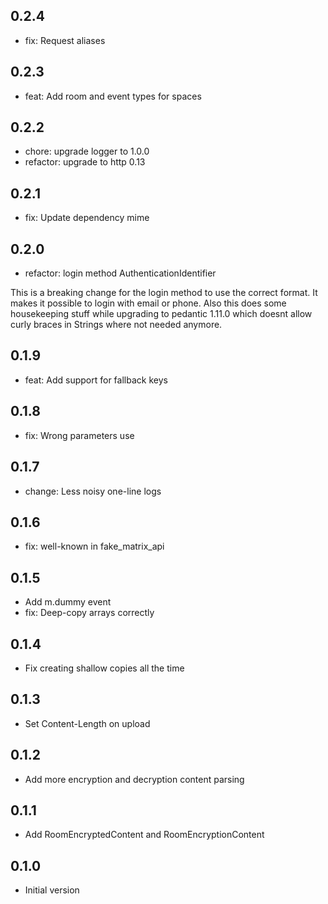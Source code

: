 ## 0.2.4
- fix: Request aliases

## 0.2.3
- feat: Add room and event types for spaces

## 0.2.2
- chore: upgrade logger to 1.0.0
- refactor: upgrade to http 0.13

## 0.2.1
- fix: Update dependency mime

## 0.2.0
- refactor: login method AuthenticationIdentifier

This is a breaking change for the login method to use the correct format.
It makes it possible to login with email or phone.
Also this does some housekeeping stuff while
upgrading to pedantic 1.11.0 which doesnt
allow curly braces in Strings where not needed
anymore.

## 0.1.9
- feat: Add support for fallback keys

## 0.1.8

- fix: Wrong parameters use

## 0.1.7

- change: Less noisy one-line logs

## 0.1.6

- fix: well-known in fake_matrix_api

## 0.1.5

- Add m.dummy event
- fix: Deep-copy arrays correctly

## 0.1.4

- Fix creating shallow copies all the time

## 0.1.3

- Set Content-Length on upload

## 0.1.2

- Add more encryption and decryption content parsing

## 0.1.1

- Add RoomEncryptedContent and RoomEncryptionContent

## 0.1.0

- Initial version

